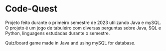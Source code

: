 # Code-Quest
Projeto feito durante o primeiro semestre de 2023 utilizando Java e mySQL. O projeto é um jogo de tabuleiro com diversas perguntas sobre Java, SQL e Python, linguagens estudadas durante o semestre. <br>

Quiz/board game made in Java and using mySQL for database.
